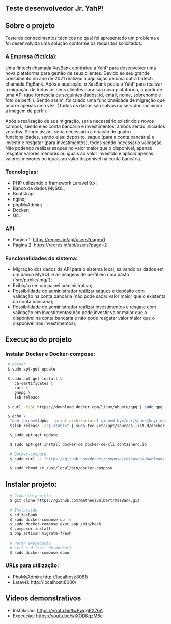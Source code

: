 ## Teste desenvolvedor Jr. YahP!

## Sobre o projeto

Teste de conhecimentos técnicos no qual foi apresentado um problema e foi desenvolvida uma solução conforme os requisitos solicitados.

### A Empresa (fictícia):

Uma fintech chamada XasBank contratou a YahP para desenvolver uma nova plataforma para gestão de seus clientes. Devido ao seu grande crescimento no ano de 2021 realizou a aquisição de uma outra fintech chamada PigBank. Após a aquisição, o XasBank pediu a YahP para realizar a migração de todos os seus clientes para sua nova plataforma, a partir de uma API (que fornescia os seguintes dados: id, email, nome, sobrenome e foto de perfil). Sendo assim, foi criado uma funcionalidade de migração que ocorre apenas uma vez. (Todos os dados são salvos no servidor, incluindo a imagem de perfil).

Após a realização de sua migração, seria necessário existir dois novos campos, sendo eles conta bancária e investimentos, ambos sendo iniciados zerados. Sendo assim, seria necessário a criação de quatro funcionalidades, sendo elas: deposito, saque (para a conta bancária) e investir e resgatar (para investimentos), todos sendo necessário validação. Não podendo realizar saques no valor maior que o disponível, apenas resgatar valores menores ou iguais ao valor investido e aplicar apenas valores menores ou iguais ao valor disponivel na conta bancária.

### Tecnologias:

- PHP utilizando o framework Laravel 9.x;
- Banco de dados MySQL;
- Bootstrap;
- nginx;
- phpMyAdmin;
- Docker;
- Git.

### API:
- Página 1: https://reqres.in/api/users?page=1
- Página 2: https://reqres.in/api/users?page=2

### Funcionalidades do sistema:

- Migração dos dados da API para o sistema local, salvando os dados em um banco MySQL e as imagens de perfil em uma pasta ('src/public/img/');
- Exibição em um painel administrativo;
- Possibilidade do administrador realizar saques e depósito com validação na conta bancária (não pode sacar valor maior que o existenta na conta bancária);
- Possibilidade do administrador realizar investimentos e resgate com validação em investimentos(não pode investir valor maior que o disponível na conta bancária e não pode resgatar valor maior que o disponível nos investimentos);

## Execução do projeto

### Instalar Docker e Docker-compose:

```bash
 # Docker
 $ sudo apt-get update
 
 $ sudo apt-get install \
    ca-certificates \
    curl \
    gnupg \
    lsb-release
    
 $ curl -fsSL https://download.docker.com/linux/ubuntu/gpg | sudo gpg --dearmor -o /usr/share/keyrings/docker-archive-keyring.gpg

 $ echo \
  "deb [arch=$(dpkg --print-architecture) signed-by=/usr/share/keyrings/docker-archive-keyring.gpg] https://download.docker.com/linux/ubuntu \
  $(lsb_release -cs) stable" | sudo tee /etc/apt/sources.list.d/docker.list > /dev/null
  
  $ sudo apt-get update
  
  $ sudo apt-get install docker-ce docker-ce-cli containerd.io
  
  # Docker-compose
  $ sudo curl -L "https://github.com/docker/compose/releases/download/1.29.2/docker-compose-$(uname -s)-$(uname -m)" -o /usr/local/bin/docker-compose
  
  $ sudo chmod +x /usr/local/bin/docker-compose
```

## Instalar projeto:

```bash
  # Clone do projeto
  $ git clone https://github.com/matheusvalbert/XasBank.git
  
  # Instalação
  $ cd XasBank
  $ sudo docker-compose up -d
  $ sudo docker-compose exec app /bin/bash
  $ composer install
  $ php artisan migrate:fresh
  
  # Parar exexecução
  # ctrl + d (sair do docker)
  $ sudo docker-compose down
```

### URLs para utilização:

- PhpMyAdmin: http://localhost:8081/
- Laravel: http://localhost:8080/

## Videos demonstrativos

- Instalação: https://youtu.be/lwPwggPX76A
- Execução: https://youtu.be/wiXODKqzM6c
